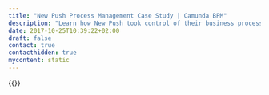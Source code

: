 ```yaml
---
title: "New Push Process Management Case Study | Camunda BPM"
description: "Learn how New Push took control of their business process automation and improved efficiency in their organization with Camunda. Camunda is the leader for workflow automation based on Java and BPMN 2.0."
date: 2017-10-25T10:39:22+02:00
draft: false
contact: true
contacthidden: true
mycontent: static
---
```

{{<case-study-single
company="New Push "
companydescription=""
customerquote=""
teaser=""
usecase=""
videolink=""
logo="//images.ctfassets.net/vpidbgnakfvf/Zsr0PxC26QE8bMEVoOhpM/e95e36d30be067fbc1aec4422e58ccd2/New_Push_.png"
pdf=""
thumbnail="">}}